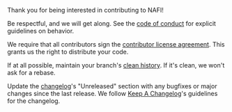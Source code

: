 Thank you for being interested in contributing to NAFI!

Be respectful, and we will get along.
See the [code of conduct] for explicit guidelines on behavior.

We require that all contributors sign the [contributor license agreement].
This grants us the right to distribute your code.

If at all possible, maintain your branch's [clean history]. If it's clean, we won't ask for a rebase.

Update the [changelog]'s "Unreleased" section with any bugfixes or major changes since the last release.
We follow [Keep A Changelog]'s guidelines for the changelog.

[code of conduct]: <CODE_OF_CONDUCT.md>
[contributor license agreement]: <https://cla-assistant.io/nafi-lang/rust-nafi>
[clean history]: <https://www.mail-archive.com/dri-devel@lists.sourceforge.net/msg39091.html>
[changelog]: <CHANGELOG.md>
[Keep A Changelog]: <http://keepachangelog.com/en/1.0.0/>
